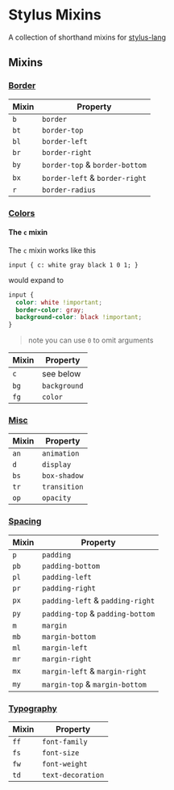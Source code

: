 # Stylus Mixins

A collection of shorthand mixins for [stylus-lang](https://stylus-lang.com/)

## Mixins

### [Border](lib/_border.styl)

| Mixin | Property                       |
| ----- | ------------------------------ |
| `b`   | `border`                       |
| `bt`  | `border-top`                   |
| `bl`  | `border-left`                  |
| `br`  | `border-right`                 |
| `by`  | `border-top` & `border-bottom` |
| `bx`  | `border-left` & `border-right` |
| `r`   | `border-radius`                |

### [Colors](lib/_colors.styl)

#### The `c` mixin

The `c` mixin works like this

```stylus
input { c: white gray black 1 0 1; }
```

would expand to

```css
input {
  color: white !important;
  border-color: gray;
  background-color: black !important;
}
```

> note you can use `0` to omit arguments

| Mixin | Property     |
| ----- | ------------ |
| `c`   | see below    |
| `bg`  | `background` |
| `fg`  | `color`      |

### [Misc](lib/_misc.styl)

| Mixin | Property     |
| ----- | ------------ |
| `an`  | `animation`  |
| `d`   | `display`    |
| `bs`  | `box-shadow` |
| `tr`  | `transition` |
| `op`  | `opacity`    |

### [Spacing](lib/_spacing.styl)

| Mixin | Property                         |
| ----- | -------------------------------- |
| `p`   | `padding`                        |
| `pb`  | `padding-bottom`                 |
| `pl`  | `padding-left`                   |
| `pr`  | `padding-right`                  |
| `px`  | `padding-left` & `padding-right` |
| `py`  | `padding-top` & `padding-bottom` |
| `m`   | `margin`                         |
| `mb`  | `margin-bottom`                  |
| `ml`  | `margin-left`                    |
| `mr`  | `margin-right`                   |
| `mx`  | `margin-left` & `margin-right`   |
| `my`  | `margin-top` & `margin-bottom`   |

### [Typography](lib/_typography.styl)

| Mixin | Property          |
| ----- | ----------------- |
| `ff`  | `font-family`     |
| `fs`  | `font-size`       |
| `fw`  | `font-weight`     |
| `td`  | `text-decoration` |
